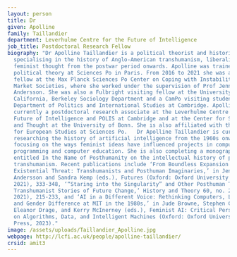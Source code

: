 ```yaml
---
layout: person
title: Dr
given: Apolline
family: Taillandier
department: Leverhulme Centre for the Future of Intelligence
job_title: Postdoctoral Research Fellow
biography: "Dr Apolline Taillandier is a political theorist and historian
  specialising in the history of Anglo-American transhumanism, liberalism, and
  feminist thought from the postwar period onwards. Apolline was trained in
  political theory at Sciences Po in Paris. From 2016 to 2021 she was a doctoral
  fellow at the Max Planck Sciences Po Center on Coping with Instability in
  Market Societies, where she worked under the supervision of Prof Jenny
  Andersson. She was also a Fulbright visiting fellow at the University of
  California, Berkeley Sociology Department and a CamPo visiting student at the
  Department of Politics and International Studies at Cambridge. Apolline is
  currently a postdoctoral research associate at the Leverhulme Centre for the
  Future of Intelligence and POLIS at Cambridge and at the Center for Science
  and Thought at the University of Bonn. She is also affiliated with the Center
  for European Studies at Sciences Po.   Dr Apolline Taillandier is currently
  researching the history of artificial intelligence from the 1960s onwards,
  focusing on the ways feminist ideas have influenced projects in computer
  programming and computer education. She is also completing a monograph
  entitled In the Name of Posthumanity on the intellectual history of postwar
  transhumanism. Recent publications include ‘From Boundless Expansion to
  Existential Threat: Transhumanists and Posthuman Imaginaries,’ in Jenny
  Andersson and Sandra Kemp (eds.), Futures (Oxford: Oxford University Press,
  2021), 333-348, ‘“Staring into the Singularity” and Other Posthuman Tales:
  Transhumanist Stories of Future Change,’ History and Theory 60, no. 2 (June
  2021), 215-233, and ‘AI in a Different Voice: Rethinking Computers, Learning
  and Gender Difference at MIT in the 1980s,’ in Jude Browne, Stephen Cave,
  Eleanor Drage, and Kerry McInerney (eds.), Feminist AI: Critical Perspectives
  on Algorithms, Data, and Intelligent Machines (Oxford: Oxford University
  Press, 2023)."
image: /assets/uploads/Taillandier_Apolline.jpg
webpage: http://lcfi.ac.uk/people/apolline-taillandier/
crsid: amit3
---
```

